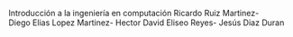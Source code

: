  Introducción a la ingeniería en computación
     Ricardo Ruiz Martinez-    
     Diego Elias Lopez Martinez-
     Hector David Eliseo Reyes-
     Jesús Diaz Duran

